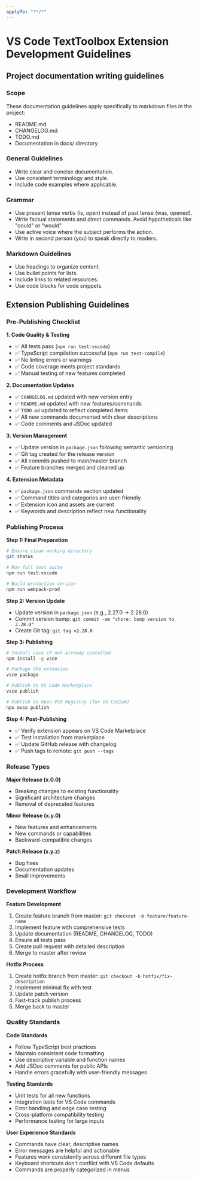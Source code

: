 ```yaml
---
applyTo: "**/*"
---
```

# VS Code TextToolbox Extension Development Guidelines

## Project documentation writing guidelines

### Scope
These documentation guidelines apply specifically to markdown files in the project:
- README.md
- CHANGELOG.md  
- TODO.md
- Documentation in docs/ directory

### General Guidelines
- Write clear and concise documentation.
- Use consistent terminology and style.
- Include code examples where applicable.

### Grammar
* Use present tense verbs (is, open) instead of past tense (was, opened).
* Write factual statements and direct commands. Avoid hypotheticals like "could" or "would".
* Use active voice where the subject performs the action.
* Write in second person (you) to speak directly to readers.

### Markdown Guidelines
- Use headings to organize content.
- Use bullet points for lists.
- Include links to related resources.
- Use code blocks for code snippets.

## Extension Publishing Guidelines

### Pre-Publishing Checklist

**1. Code Quality & Testing**
- ✅ All tests pass (`npm run test:vscode`)
- ✅ TypeScript compilation successful (`npm run test-compile`)
- ✅ No linting errors or warnings
- ✅ Code coverage meets project standards
- ✅ Manual testing of new features completed

**2. Documentation Updates**
- ✅ `CHANGELOG.md` updated with new version entry
- ✅ `README.md` updated with new features/commands
- ✅ `TODO.md` updated to reflect completed items
- ✅ All new commands documented with clear descriptions
- ✅ Code comments and JSDoc updated

**3. Version Management**
- ✅ Update version in `package.json` following semantic versioning
- ✅ Git tag created for the release version
- ✅ All commits pushed to main/master branch
- ✅ Feature branches merged and cleaned up

**4. Extension Metadata**
- ✅ `package.json` commands section updated
- ✅ Command titles and categories are user-friendly
- ✅ Extension icon and assets are current
- ✅ Keywords and description reflect new functionality

### Publishing Process

**Step 1: Final Preparation**
```bash
# Ensure clean working directory
git status

# Run full test suite
npm run test:vscode

# Build production version
npm run webpack-prod
```

**Step 2: Version Update**
- Update version in `package.json` (e.g., 2.27.0 → 2.28.0)
- Commit version bump: `git commit -am "chore: bump version to 2.28.0"`
- Create Git tag: `git tag v2.28.0`

**Step 3: Publishing**
```bash
# Install vsce if not already installed
npm install -g vsce

# Package the extension
vsce package

# Publish to VS Code Marketplace
vsce publish

# Publish to Open VSX Registry (for VS Codium)
npx ovsx publish
```

**Step 4: Post-Publishing**
- ✅ Verify extension appears on VS Code Marketplace
- ✅ Test installation from marketplace
- ✅ Update GitHub release with changelog
- ✅ Push tags to remote: `git push --tags`

### Release Types

**Major Release (x.0.0)**
- Breaking changes to existing functionality
- Significant architecture changes
- Removal of deprecated features

**Minor Release (x.y.0)**
- New features and enhancements
- New commands or capabilities
- Backward-compatible changes

**Patch Release (x.y.z)**
- Bug fixes
- Documentation updates
- Small improvements

### Development Workflow

**Feature Development**
1. Create feature branch from master: `git checkout -b feature/feature-name`
2. Implement feature with comprehensive tests
3. Update documentation (README, CHANGELOG, TODO)
4. Ensure all tests pass
5. Create pull request with detailed description
6. Merge to master after review

**Hotfix Process**
1. Create hotfix branch from master: `git checkout -b hotfix/fix-description`
2. Implement minimal fix with test
3. Update patch version
4. Fast-track publish process
5. Merge back to master

### Quality Standards

**Code Standards**
- Follow TypeScript best practices
- Maintain consistent code formatting
- Use descriptive variable and function names
- Add JSDoc comments for public APIs
- Handle errors gracefully with user-friendly messages

**Testing Standards**
- Unit tests for all new functions
- Integration tests for VS Code commands
- Error handling and edge case testing
- Cross-platform compatibility testing
- Performance testing for large inputs

**User Experience Standards**
- Commands have clear, descriptive names
- Error messages are helpful and actionable
- Features work consistently across different file types
- Keyboard shortcuts don't conflict with VS Code defaults
- Commands are properly categorized in menus
